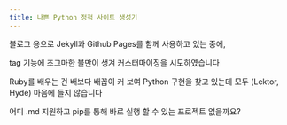 ```yaml
---
title: 나쁜 Python 정적 사이트 생성기
---
```


블로그 용으로 Jekyll과 Github Pages를 함께 사용하고 있는 중에,

tag 기능에 조그마한 불만이 생겨 커스터마이징을 시도하였습니다

Ruby를 배우는 건 배보다 배꼽이 커 보여 Python 구현을 찾고 있는데 모두 (Lektor, Hyde) 마음에 들지 않습니다

어디 .md 지원하고 pip를 통해 바로 실행 할 수 있는 프로젝트 없을까요?
